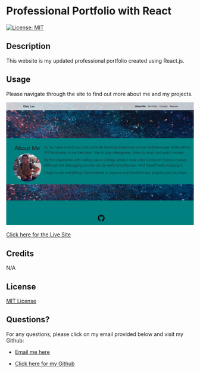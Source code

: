 # Professional Portfolio with React

  [![License: MIT](https://img.shields.io/badge/License-MIT-yellow.svg)](https://opensource.org/licenses/MIT)
  ## Description

  This website is my updated professional portfolio created using React.js.


  ## Usage

  Please navigate through the site to find out more about me and my projects. 
  
  ![Live Site](./src/assets/images/portfolio-site.png)

  [Click here for the Live Site](elvislau.netlify.app)


  ## Credits

  N/A


  ## License

  [MIT License](https://opensource.org/licenses/MIT)


  ## Questions?

  For any questions, please click on my email provided below and visit my Github:

  - [Email me here](mailto:elvislau74@gmail.com)

  - [Click here for my Github](https://github.com/elvislau74/)
